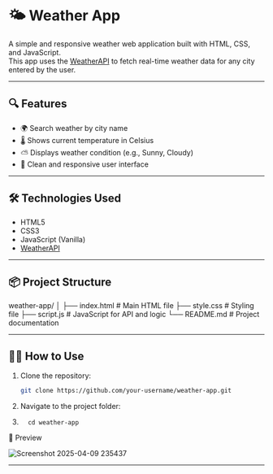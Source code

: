 # 🌤️ Weather App

A simple and responsive weather web application built with HTML, CSS, and JavaScript.  
This app uses the [WeatherAPI](https://www.weatherapi.com/) to fetch real-time weather data for any city entered by the user.

---

## 🔍 Features

- 🌍 Search weather by city name
- 🌡️ Shows current temperature in Celsius
- ⛅ Displays weather condition (e.g., Sunny, Cloudy)
- 🎨 Clean and responsive user interface

---

## 🛠️ Technologies Used

- HTML5
- CSS3
- JavaScript (Vanilla)
- [WeatherAPI](https://www.weatherapi.com/)

---

## 📦 Project Structure

weather-app/ │ ├── index.html # Main HTML file ├── style.css # Styling file ├── script.js # JavaScript for API and logic └── README.md # Project documentation



---

## 🧑‍💻 How to Use

1. Clone the repository:
   ```bash
   git clone https://github.com/your-username/weather-app.git
2. Navigate to the project folder:
3.       cd weather-app




📸 Preview

![Screenshot 2025-04-09 235437](https://github.com/user-attachments/assets/c5e4dd2a-47f5-4bd9-a3ec-93873ec8ef17)

---
